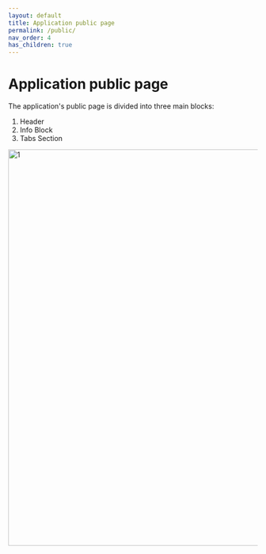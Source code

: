 ```yaml
---
layout: default
title: Application public page
permalink: /public/
nav_order: 4
has_children: true
---
```

# Application public page

The application's public page is divided into three main blocks:
1. Header
2. Info Block
3. Tabs Section

<img width="800" alt="1" src="/assets/images/public/1.png">
